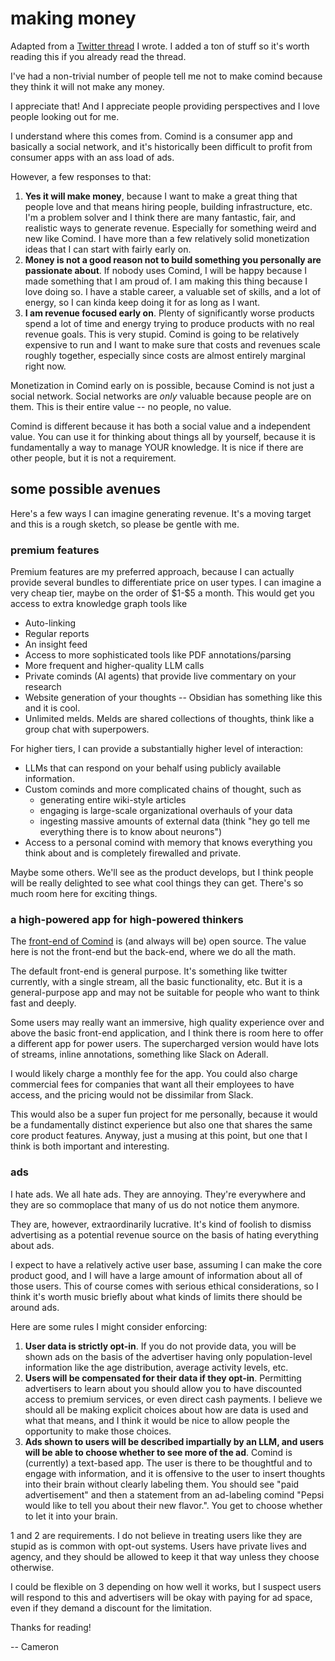 # making money

Adapted from a [Twitter thread](https://twitter.com/cameron_pfiffer/status/1767658500476617116)
I wrote. I added a ton of stuff so it's worth reading this if you already read
the thread.

I've had a non-trivial number of people tell me not to make comind because they think it will not make any money.

I appreciate that! And I appreciate people providing perspectives and I love people looking out for me.

I understand where this comes from. Comind is a consumer app and basically a social network, and it's historically been difficult to profit from consumer apps with an ass load of ads.

However, a few responses to that:

1. **Yes it will make money**, because I want to make a great thing that people love and that means hiring people, building infrastructure, etc. I'm a problem solver and I think there are many fantastic, fair, and realistic ways to generate revenue. Especially for something weird and new like Comind. I have more than a few relatively solid monetization ideas that I can start with fairly early on.
2. **Money is not a good reason not to build something you personally are passionate about**. If nobody uses Comind, I will be happy because I made something that I am proud of. I am making this thing because I love doing so. I have a stable career, a valuable set of skills, and a lot of energy, so I can kinda keep doing it for as long as I want.
3. **I am revenue focused early on**. Plenty of significantly worse products spend a lot of time and energy trying to produce products with no real revenue goals. This is very stupid. Comind is going to be relatively expensive to run and I want to make sure that costs and revenues scale roughly together, especially since costs are almost entirely marginal right now.

Monetization in Comind early on is possible, because Comind is not 
just a social network. Social networks are _only_ valuable because 
people are on them. This is their entire value -- no people, no value.

Comind is different because it has both a social value and a independent value.
You can use it for thinking about things all by yourself, 
because it is fundamentally a way to manage YOUR knowledge. It is nice if
there are other people, but it is not a requirement. 

## some possible avenues

Here's a few ways I can imagine generating revenue. It's a moving target and 
this is a rough sketch, so please be gentle with me.

### premium features

Premium features are my preferred approach, because I can actually provide several
bundles to differentiate price on user types. I can imagine a very cheap tier, maybe
on the order of \$1-\$5 a month. This would get you access to extra
knowledge graph tools like 

- Auto-linking
- Regular reports
- An insight feed
- Access to more sophisticated tools like PDF annotations/parsing
- More frequent and higher-quality LLM calls
- Private cominds (AI agents) that provide live commentary on your research
- Website generation of your thoughts -- Obsidian has something like this and it is cool.
- Unlimited melds. Melds are shared collections of thoughts, think like a group chat with superpowers.

For higher tiers, I can provide a substantially higher level of interaction:

- LLMs that can respond on your behalf using publicly available information.
- Custom cominds and more complicated chains of thought, such as 
  - generating entire wiki-style articles
  - engaging is large-scale organizational overhauls of your data
  - ingesting massive amounts of external data (think "hey go tell me everything there is to know about neurons")
- Access to a personal comind with memory that knows everything you think about
and is completely firewalled and private.

Maybe some others. We'll see as the product develops, but I think people
will be really delighted to see what cool things they can get. There's so much
room here for exciting things.

### a high-powered app for high-powered thinkers

The [front-end of Comind](https://github.com/mind-co/comind) is (and always will be) 
open source. The value here is not the front-end but the back-end, where we do
all the math.

The default front-end is general purpose. It's something like twitter currently,
with a single stream, all the basic functionality, etc. But it is a general-purpose
app and may not be suitable for people who want to think fast and deeply.

Some users may really want an immersive, high quality experience over and above
the basic front-end application, and I think there is room here to offer a different
app for power users. The supercharged version would have lots of streams, inline
annotations, something like Slack on Aderall.

I would likely charge a monthly fee for the app. You could also charge commercial fees
for companies that want all their employees to have access, and the pricing would not
be dissimilar from Slack.

This would also be a super fun project for me personally, because it would be
a fundamentally distinct experience but also one that shares the same core
product features. Anyway, just a musing at this point, but one that I think is both
important and interesting.

### ads

I hate ads. We all hate ads. They are annoying. They're everywhere and they are 
so commoplace that many of us do not notice them anymore.

They are, however, extraordinarily lucrative. It's kind of 
foolish to dismiss advertising as a potential revenue source
on the basis of hating everything about ads.

I expect to have a relatively active user base, assuming I can make the 
core product good, and I will have a large amount of information about all of
those users. This of course comes with serious ethical considerations, so 
I think it's worth music briefly about what kinds of limits there should be around
ads.

Here are some rules I might consider enforcing:

1. **User data is strictly opt-in**. If you do not provide data, you will be shown ads on the basis of the advertiser having only population-level information like the age distribution, average activity levels, etc.
2. **Users will be compensated for their data if they opt-in**. Permitting advertisers to learn about you should allow you to have discounted access to premium services, or even direct cash payments. I believe we should all be making explicit choices about how are data is used and what that means, and I think it would be nice to allow people the opportunity to make those choices.
3. **Ads shown to users will be described impartially by an LLM, and users will be able to choose whether to see more of the ad**. Comind is (currently) a text-based app. The user is there to be thoughtful and to engage with information, and it is offensive to the user to insert thoughts into their brain without clearly labeling them. You should see "paid advertisement" and then a statement from an ad-labeling comind "Pepsi would like to tell you about their new flavor.". You get to choose whether to let it into your brain.

1 and 2 are requirements. I do not believe in treating users like they are stupid as 
is common with opt-out systems. Users have private lives and agency, 
and they should be allowed to keep it that way unless they choose otherwise.

I could be flexible on 3 depending on how well it works, but I suspect users will 
respond to this and advertisers will be okay with paying for ad space, even if they
demand a discount for the limitation.

Thanks for reading!

-- Cameron

